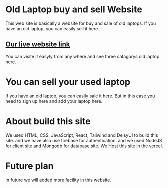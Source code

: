# Old Laptop buy and sell Website
This web site is basically a website for buy and sale of old laptops. If you have an old laptop, you can easily sell it here.

## [Our live website link](https://used-laptop-53be9.web.app/)
You can visite it easyly from any where and see three catagorys old laptop here.

# You can sell your used laptop
If you have an old laptop, you can easily sale it here. But in this case you need to sign up here and add your laptop here.

# About build this site
We used HTML, CSS, JavaScript, React, Tailwind and DeisyUI to build this site. and we have also use firebase for authentication. and we used NodeJS for client site and Mongodb for database site. We Host this site in the vercel.

# Future plan
In future we will added more facility in this website. 